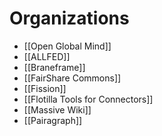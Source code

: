 # Organizations

- [[Open Global Mind]]
- [[ALLFED]]
- [[Braneframe]]
- [[FairShare Commons]]
- [[Fission]]
- [[Flotilla Tools for Connectors]]
- [[Massive Wiki]]
- [[Pairagraph]]